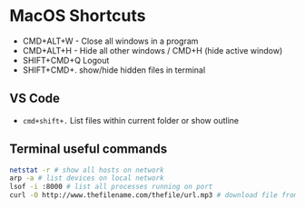 # MacOS Shortcuts

- CMD+ALT+W - Close all windows in a program
- CMD+ALT+H - Hide all other windows / CMD+H (hide active window)
- SHIFT+CMD+Q Logout
- SHIFT+CMD+. show/hide hidden files in terminal

## VS Code

- `cmd+shift+.` List files within current folder or show outline

## Terminal useful commands

```sh
netstat -r # show all hosts on network
arp -a # list devices on local network
lsof -i :8000 # list all processes running on port
curl -O http://www.thefilename.com/thefile/url.mp3 # download file from terminal
```

